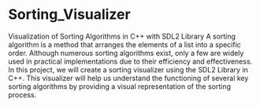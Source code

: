 # Sorting_Visualizer
Visualization of Sorting Algorithms in C++ with SDL2 Library
A sorting algorithm is a method that arranges the elements of a list into a specific order. Although numerous sorting algorithms exist, only a few are widely used in practical implementations due to their efficiency and effectiveness. In this project, we will create a sorting visualizer using the SDL2 Library in C++. This visualizer will help us understand the functioning of several key sorting algorithms by providing a visual representation of the sorting process.
